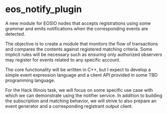# eos\_notify\_plugin
A new module for EOSIO nodes that accepts registrations using some grammar and emits notifications when the corresponding events are detected.

The objective is to create a module that monitors the flow of transactions and compares the contents against registered matching criteria. Some implicit rules will be necessary such as ensuring only authorized observers may register for events related to any specific account.

The core functionality will be written in C++, but I expect to develop a simple event expression language and a client API provided in some TBD programming language.

For the Hack Illinois task, we will focus on some specific use case with which we can demonstrate using the notifier service. In addition to building the subscription and matching behavior, we will strive to also prepare an event generator and a corresponding registrant output client.

